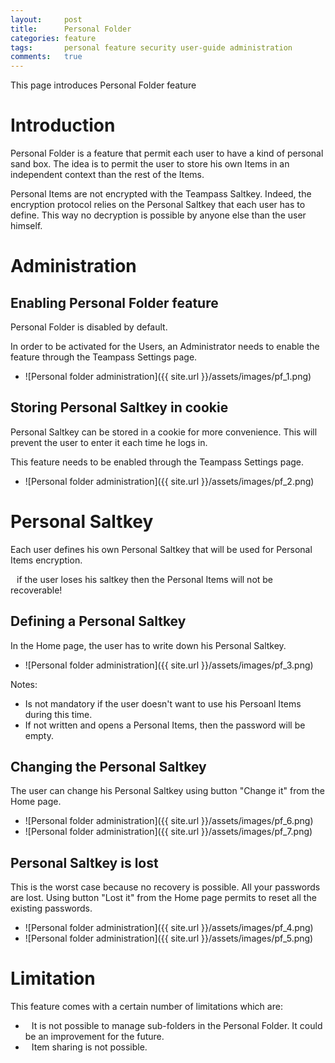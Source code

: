 ```yaml
---
layout:     post
title:      Personal Folder
categories: feature  
tags:       personal feature security user-guide administration
comments:   true
---
```


<div class="message">
    This page introduces Personal Folder feature
</div>
<span class="linkmore"></span>

# Introduction

Personal Folder is a feature that permit each user to have a kind of personal sand box. 
The idea is to permit the user to store his own Items in an independent context than the rest of the Items.

Personal Items are not encrypted with the Teampass Saltkey. Indeed, the encryption protocol relies on the Personal Saltkey that each user has to define.
This way no decryption is possible by anyone else than the user himself.


# Administration

## Enabling Personal Folder feature

Personal Folder is disabled by default. 

In order to be activated for the Users, an Administrator needs to enable the feature through the Teampass Settings page.

* ![Personal folder administration]({{ site.url }}/assets/images/pf_1.png)

## Storing Personal Saltkey in cookie

Personal Saltkey can be stored in a cookie for more convenience. This will prevent the user to enter it each time he logs in.

This feature needs to be enabled through the Teampass Settings page.

* ![Personal folder administration]({{ site.url }}/assets/images/pf_2.png)

# Personal Saltkey

Each user defines his own Personal Saltkey that will be used for Personal Items encryption.

<i class="fa fa-warning" style="margin-right:10px;"></i> if the user loses his saltkey then the Personal Items will not be recoverable!

## Defining a Personal Saltkey

In the Home page, the user has to write down his Personal Saltkey.

* ![Personal folder administration]({{ site.url }}/assets/images/pf_3.png)

Notes:

* Is not mandatory if the user doesn't want to use his Persoanl Items during this time.
* If not written and opens a Personal Items, then the password will be empty.

## Changing the Personal Saltkey

The user can change his Personal Saltkey using button "Change it" from the Home page.

* ![Personal folder administration]({{ site.url }}/assets/images/pf_6.png)
* ![Personal folder administration]({{ site.url }}/assets/images/pf_7.png)

## Personal Saltkey is lost

This is the worst case because no recovery is possible. All your passwords are lost.
Using button "Lost it" from the Home page permits to reset all the existing passwords.

* ![Personal folder administration]({{ site.url }}/assets/images/pf_4.png)
* ![Personal folder administration]({{ site.url }}/assets/images/pf_5.png)

# Limitation

This feature comes with a certain number of limitations which are:

* <i class="fa-li fa fa-check" style="margin-right:10px;"></i>It is not possible to manage sub-folders in the Personal Folder. It could be an improvement for the future.
* <i class="fa-li fa fa-check" style="margin-right:10px;"></i>Item sharing is not possible.